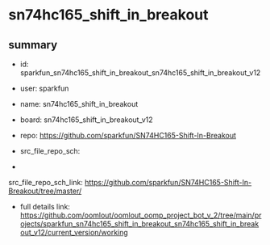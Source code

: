 # sn74hc165_shift_in_breakout
 
## summary 
* id: sparkfun_sn74hc165_shift_in_breakout_sn74hc165_shift_in_breakout_v12
* user: sparkfun
* name: sn74hc165_shift_in_breakout
* board: sn74hc165_shift_in_breakout_v12
* repo: https://github.com/sparkfun/SN74HC165-Shift-In-Breakout



* src_file_repo_sch: 
*
 src_file_repo_sch_link: https://github.com/sparkfun/SN74HC165-Shift-In-Breakout/tree/master/
* full details link: https://github.com/oomlout/oomlout_oomp_project_bot_v_2/tree/main/projects/sparkfun_sn74hc165_shift_in_breakout_sn74hc165_shift_in_breakout_v12/current_version/working  







